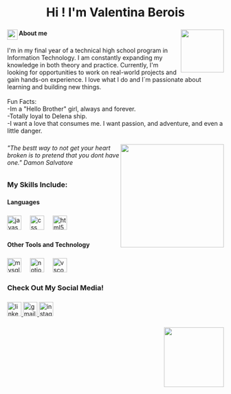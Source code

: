 <br clear="both">

<h1 align="center">Hi ! I'm Valentina Berois</h1>

###

<img align="right" height="100" src="https://i.pinimg.com/originals/8d/d1/76/8dd176c04a07c37b80a640dbc73382ff.gif"  />

###

<img align="left" height="24" src="https://i.pinimg.com/originals/6b/5f/9e/6b5f9e4d76cc73b17cac7371d835d887.gif"  />

###

<h4 align="left">About me</h4>

###

<p align="left">I'm in my final year of a technical high school program in Information Technology. I am constantly expanding my knowledge in both theory and practice. Currently, I'm looking for opportunities to work on real-world projects and gain hands-on experience. I love what I do and I´m passionate about learning and building new things.<br><br>Fun Facts:<br>-Im a "Hello Brother" girl, always and forever.<br>-Totally loyal to Delena ship.<br>-I want a love that consumes me. I want passion, and adventure, and even a little danger.</p>

###

<img align="right" height="240" src="https://i.pinimg.com/originals/cd/4e/95/cd4e9511ff5351d7bdce688ef8a34e3e.gif"  />

###

<h6 align="left">"The bestt way to not get your heart broken is to pretend that you dont have one." Damon Salvatore</h6>

###

<h3 align="left">My Skills Include:</h3>

###

<h4 align="left">Languages</h4>

###

<div align="left">
  <img src="https://img.shields.io/badge/JavaScript-F7DF1E?logo=javascript&logoColor=black&style=for-the-badge" height="33" alt="javascript logo"  />
  <img width="12" />
  <img src="https://img.shields.io/badge/CSS-1572B6?logo=css&logoColor=white&style=for-the-badge" height="33" alt="css logo"  />
  <img width="12" />
  <img src="https://img.shields.io/badge/HTML5-E34F26?logo=html5&logoColor=white&style=for-the-badge" height="33" alt="html5 logo"  />
</div>

###

<h4 align="left">Other Tools and Technology</h4>

###

<div align="left">
  <img src="https://img.shields.io/badge/MySQL-4479A1?logo=mysql&logoColor=white&style=for-the-badge" height="33" alt="mysql logo"  />
  <img width="12" />
  <img src="https://img.shields.io/badge/Notion-000000?logo=notion&logoColor=white&style=for-the-badge" height="33" alt="notion logo"  />
  <img width="12" />
  <img src="https://img.shields.io/badge/Visual Studio Code-007ACC?logo=visualstudiocode&logoColor=white&style=for-the-badge" height="33" alt="vscode logo"  />
</div>

###

<h3 align="left">Check Out My Social Media!</h3>

###

<div align="left">
  <a href="https://www.linkedin.com/in/valentina-berois-2963a3321?utm_source=share&utm_campaign=share_via&utm_content=profile&utm_medium=ios_app" target="_blank">
    <img src="https://img.shields.io/static/v1?message=LinkedIn&logo=linkedin&label=&color=0077B5&logoColor=white&labelColor=&style=for-the-badge" height="33" alt="linkedin logo"  />
  </a>
  <a href="mailto:valentinaberois.c@gmail.com" target="_blank">
    <img src="https://img.shields.io/static/v1?message=Gmail&logo=gmail&label=&color=D14836&logoColor=white&labelColor=&style=for-the-badge" height="33" alt="gmail logo"  />
  </a>
  <a href="https://www.instagram.com/valenberois/profilecard/?igsh=MXdqbXAyanI3aHJ3Nw==" target="_blank">
    <img src="https://img.shields.io/static/v1?message=Instagram&logo=instagram&label=&color=E4405F&logoColor=white&labelColor=&style=for-the-badge" height="33" alt="instagram logo"  />
  </a>
</div>

###

<div align="right">
  <img height="139" src="https://i.pinimg.com/originals/3e/64/01/3e6401d5631f57264cd758db9db25179.gif"  />
</div>

###
